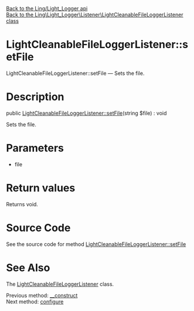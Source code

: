[Back to the Ling/Light_Logger api](https://github.com/lingtalfi/Light_Logger/blob/master/doc/api/Ling/Light_Logger.md)<br>
[Back to the Ling\Light_Logger\Listener\LightCleanableFileLoggerListener class](https://github.com/lingtalfi/Light_Logger/blob/master/doc/api/Ling/Light_Logger/Listener/LightCleanableFileLoggerListener.md)


LightCleanableFileLoggerListener::setFile
================



LightCleanableFileLoggerListener::setFile — Sets the file.




Description
================


public [LightCleanableFileLoggerListener::setFile](https://github.com/lingtalfi/Light_Logger/blob/master/doc/api/Ling/Light_Logger/Listener/LightCleanableFileLoggerListener/setFile.md)(string $file) : void




Sets the file.




Parameters
================


- file

    


Return values
================

Returns void.








Source Code
===========
See the source code for method [LightCleanableFileLoggerListener::setFile](https://github.com/lingtalfi/Light_Logger/blob/master/Listener/LightCleanableFileLoggerListener.php#L44-L47)


See Also
================

The [LightCleanableFileLoggerListener](https://github.com/lingtalfi/Light_Logger/blob/master/doc/api/Ling/Light_Logger/Listener/LightCleanableFileLoggerListener.md) class.

Previous method: [__construct](https://github.com/lingtalfi/Light_Logger/blob/master/doc/api/Ling/Light_Logger/Listener/LightCleanableFileLoggerListener/__construct.md)<br>Next method: [configure](https://github.com/lingtalfi/Light_Logger/blob/master/doc/api/Ling/Light_Logger/Listener/LightCleanableFileLoggerListener/configure.md)<br>

